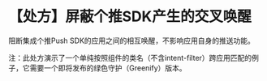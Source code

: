 # 【处方】屏蔽个推SDK产生的交叉唤醒

阻断集成个推Push SDK的应用之间的相互唤醒，不影响应用自身的推送功能。

注：此处方演示了一个单纯按照组件的类名（不含intent-filter）跨应用匹配的例子，它需要一个即将发布的绿色守护（Greenify）版本。
